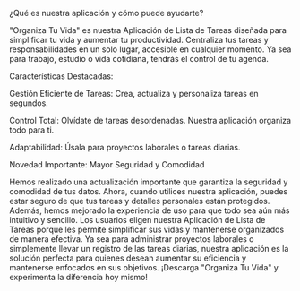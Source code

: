 ¿Qué es nuestra aplicación y cómo puede ayudarte?

"Organiza Tu Vida" es nuestra Aplicación de Lista de Tareas diseñada para simplificar tu vida y aumentar tu productividad. Centraliza tus tareas y responsabilidades en un solo lugar, accesible en cualquier momento. Ya sea para trabajo, estudio o vida cotidiana, tendrás el control de tu agenda.

Características Destacadas:

Gestión Eficiente de Tareas: Crea, actualiza y personaliza tareas en segundos.

Control Total: Olvídate de tareas desordenadas. Nuestra aplicación organiza todo para ti.

Adaptabilidad: Úsala para proyectos laborales o tareas diarias.

Novedad Importante: Mayor Seguridad y Comodidad

Hemos realizado una actualización importante que garantiza la seguridad y comodidad de tus datos. Ahora, cuando utilices nuestra aplicación, puedes estar seguro de que tus tareas y detalles personales están protegidos. Además, hemos mejorado la experiencia de uso para que todo sea aún más intuitivo y sencillo.
Los usuarios eligen nuestra Aplicación de Lista de Tareas porque les permite simplificar sus vidas y mantenerse organizados de manera efectiva. Ya sea para administrar proyectos laborales o simplemente llevar un registro de las tareas diarias, nuestra aplicación es la solución perfecta para quienes desean aumentar su eficiencia y mantenerse enfocados en sus objetivos. ¡Descarga "Organiza Tu Vida" y experimenta la diferencia hoy mismo!
